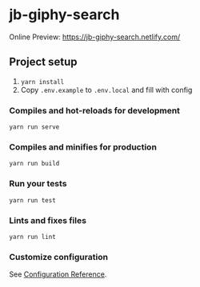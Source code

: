 # jb-giphy-search

Online Preview: https://jb-giphy-search.netlify.com/

## Project setup
1. `yarn install`
2. Copy `.env.example` to `.env.local` and fill with config


### Compiles and hot-reloads for development
```
yarn run serve
```

### Compiles and minifies for production
```
yarn run build
```

### Run your tests
```
yarn run test
```

### Lints and fixes files
```
yarn run lint
```

### Customize configuration
See [Configuration Reference](https://cli.vuejs.org/config/).
